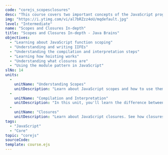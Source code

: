 ```yaml
---
code: "corejs_scopesclosures"
desc: "This course covers two important concepts of the JavaScript programming language - scopes and closures. In this course, you'll understand how variable scoping work in JavaScript. You'll also understand what closures are and how to use them in your code."
img: "https://i.ytimg.com/vi/al7bRZzz4oU/mqdefault.jpg"
level: "Intermediate"
name: "Scopes and Closures In-depth"
title: "Scopes and Closures In-depth - Java Brains"
objectives: 
  - "Learning about JavaScript function scoping"
  - "Understanding and writing IIFEs"
  - "Understanding the compilation and interpretation steps"
  - "Learning how hoisting works"
  - "Understanding what closures are"
  - "Using the module pattern in JavaScript"
slNo: 14
units: 
  -
    unitName: "Understanding Scopes"
    unitDescription: "Learn about JavaScript scopes and how to use them. Learn about IIFE and the difference between the read and write operations in JavaScript."
  -
    unitName: "Compilation and Interpretation"
    unitDescription: "In this unit, you'll learn the difference between the compilation phase and the interpretation phase of the JavaScript engine."
  -
    unitName: "Closures"
    unitDescription: "Learn about JavaScript closures. See how closures work and how to use them to write some useful code patterns."
tags: 
  - "JavaScript"
  - "Core"
topic: "corejs"
sourceCode:
template: course.ejs
---
```

